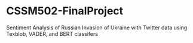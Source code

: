 # CSSM502-FinalProject
Sentiment Analysis of Russian Invasion of Ukraine with Twitter data using Texblob, VADER, and BERT classifers
